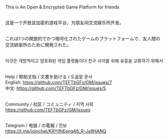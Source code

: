 
<br>This is An Open & Encrypted Game Platform for friends

<br>这是一个开放且加密的游戏平台，为朋友间交流娱乐所开发。

<br>これは1つの開放的でかつ暗号化されたゲームのプラットフォームで、友人間の交流娯楽所のために開発された。 

<br>이것은 개방적이고 암호화된 게임 플랫폼이다  친구 사이를 위해 유흥을 교류하기 위해서

<br>Help / 帮助文档 / 文書を助ける / 도움말 문서
<br>English: https://github.com/TEFTbGFz/GM/issues/7
<br>中文: https://github.com/TEFTbGFz/GM/issues/5

<br>Community / 社区 / コミュニティ / 지역 사회
<br>https://github.com/TEFTbGFz/GM/issues

<br>Telegram / 电报 / の電報 / 전보
<br>https://t.me/joinchat/KRYjfhEengA6_R-Ja9HANQ


